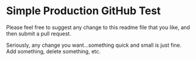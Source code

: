 # Simple Production GitHub Test
Please feel free to suggest any change to this readme file that you like, and then submit a pull request.

Seriously, any change you want...something quick and small is just fine. Add something, delete something, etc.
